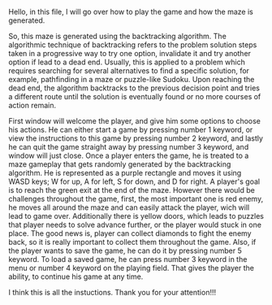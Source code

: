 Hello, in this file, I will go over how to play the game and how the maze is generated.

So, this maze is generated using the backtracking algorithm. The algorithmic technique of backtracking refers to the problem solution steps taken in a progressive way to try one option, invalidate it and try another option if lead to a dead end. Usually, this is applied to a problem which requires searching for several alternatives to find a specific solution, for example, pathfinding in a maze or puzzle-like Sudoku. Upon reaching the dead end, the algorithm backtracks to the previous decision point and tries a different route until the solution is eventually found or no more courses of action remain.

First window will welcome the player, and give him some options to choose his actions. He can either start a game by pressing number 1 keyword, or view the instructions to this game by pressing number 2 keyword, and lastly he can quit the game straight away by pressing number 3 keyword, and window will just close. Once a player enters the game, he is treated to a maze gameplay that gets randomly generated by the backtracking algorithm. He is represented as a purple rectangle and moves it using WASD keys; W for up, A for left, S for down, and D for right. A player's goal is to reach the green exit at the end of the maze. However there would be challenges throughout the game, first, the most important one is red enemy, he moves all around the maze and can easily attack the player, wich will lead to game over. Additionally there is yellow doors, which leads to puzzles that player needs to solve advance further, or the player would stuck in one place. The good news is, player can collect diamonds to fight the enemy back, so it is really important to collect them throughout the game. Also, if the player wants to save the game, he can do it by pressing number 5 keyword. To load a saved game, he can press number 3 keyword in the menu or number 4 keyword on the playing field. That gives the player the ability, to continue his game at any time.

I think this is all the instuctions. Thank you for your attention!!!
